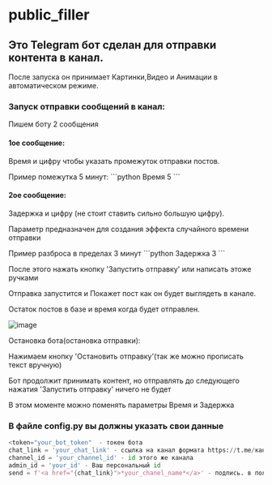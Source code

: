 # public_filler

## Это Telegram бот сделан для отправки контента в канал.
После запуска он принимает Картинки,Видео и Анимации в автоматическом режиме.

### Запуск отправки сообщений в канал:
<p>Пишем боту 2 сообщения

#### 1ое сообщение:
<p>Время и цифру чтобы указать промежуток отправки постов. 
<p>Пример помежутка  5 минут:
 ```python
 Время 5
 ```

#### 2ое сообщение:
<p>Задержка и цифру (не стоит ставить сильно большую цифру). 
<p>Параметр предназначен для создания эффекта случайного времени отправки 
<p>Пример разброса в пределах 3 минут
 ```python
 Задержка 3
  ```
<p>После этого нажать кнопку 'Запустить отправку' или написать этоже ручками
<p>Отправка запустится и Покажет пост как он будет выглядеть в канале.
<p>Остаток постов в базе и время когда будет отправлен.

 ![image](https://user-images.githubusercontent.com/10975524/199413182-1201d8ae-31ef-4bba-9f65-caeaa743dae2.png)

<p>Остановка бота(остановка отправки):
<p>Нажимаем кнопку 'Остановить отправку'(так же можно прописать текст вручную)
<p>Бот продолжит принимать контент, но отправлять до следующего нажатия 'Запустить отправку' ничего не будет
<p>В этом моменте можно поменять параметры Время и Задержка

### В файле config.py вы должны указать свои данные
```python
<token="your_bot_token"  - токен бота
chat_link = 'your_chat_link' - ссылка на канал формата https://t.me/канал
channel_id = 'your_channel_id' - id этого же канала
admin_id = 'your_id' - Ваш персональный id
send = f'<a href="{chat_link}">*your_chanel_name*</a>' - подпись. в поле *your_chanel_name* прописать название вашего канала
```
